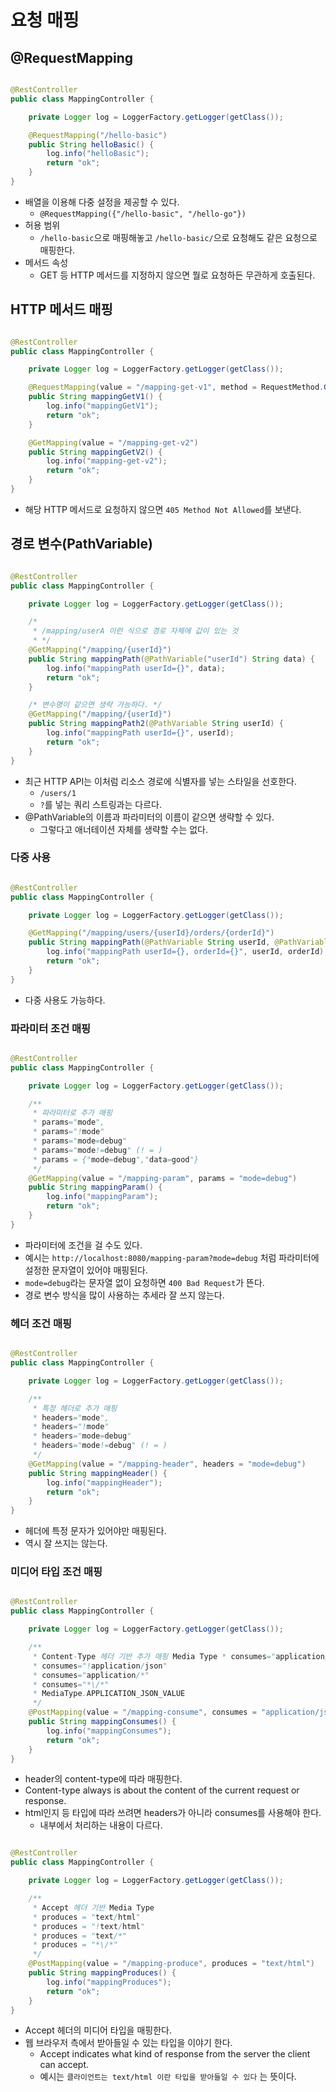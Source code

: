 # 요청 매핑

## @RequestMapping

```java

@RestController
public class MappingController {

    private Logger log = LoggerFactory.getLogger(getClass());

    @RequestMapping("/hello-basic")
    public String helloBasic() {
        log.info("helloBasic");
        return "ok";
    }
}
```

- 배열을 이용해 다중 설정을 제공할 수 있다.
    - `@RequestMapping({"/hello-basic", "/hello-go"})`
- 허용 범위
    - `/hello-basic`으로 매핑해놓고 `/hello-basic/`으로 요청해도 같은 요청으로 매핑한다.
- 메서드 속성
    - GET 등 HTTP 메서드를 지정하지 않으면 뭘로 요청하든 무관하게 호출된다.

## HTTP 메서드 매핑

```java

@RestController
public class MappingController {

    private Logger log = LoggerFactory.getLogger(getClass());

    @RequestMapping(value = "/mapping-get-v1", method = RequestMethod.GET)
    public String mappingGetV1() {
        log.info("mappingGetV1");
        return "ok";
    }

    @GetMapping(value = "/mapping-get-v2")
    public String mappingGetV2() {
        log.info("mapping-get-v2");
        return "ok";
    }
}
```

- 해당 HTTP 메서드로 요청하지 않으면 `405 Method Not Allowed`를 보낸다.

## 경로 변수(PathVariable)

```java

@RestController
public class MappingController {

    private Logger log = LoggerFactory.getLogger(getClass());

    /*
     * /mapping/userA 이런 식으로 경로 자체에 값이 있는 것
     * */
    @GetMapping("/mapping/{userId}")
    public String mappingPath(@PathVariable("userId") String data) {
        log.info("mappingPath userId={}", data);
        return "ok";
    }

    /* 변수명이 같으면 생략 가능하다. */
    @GetMapping("/mapping/{userId}")
    public String mappingPath2(@PathVariable String userId) {
        log.info("mappingPath userId={}", userId);
        return "ok";
    }
}

```

- 최근 HTTP API는 이처럼 리소스 경로에 식별자를 넣는 스타일을 선호한다.
    - `/users/1`
    - `?`를 넣는 쿼리 스트링과는 다르다.
- @PathVariable의 이름과 파라미터의 이름이 같으면 생략할 수 있다.
    - 그렇다고 애너테이션 자체를 생략할 수는 없다.

### 다중 사용

```java

@RestController
public class MappingController {

    private Logger log = LoggerFactory.getLogger(getClass());

    @GetMapping("/mapping/users/{userId}/orders/{orderId}")
    public String mappingPath(@PathVariable String userId, @PathVariable Long orderId) {
        log.info("mappingPath userId={}, orderId={}", userId, orderId);
        return "ok";
    }
}

```

- 다중 사용도 가능하다.

### 파라미터 조건 매핑

```java

@RestController
public class MappingController {

    private Logger log = LoggerFactory.getLogger(getClass());

    /**
     * 파라미터로 추가 매핑
     * params="mode",
     * params="!mode"
     * params="mode=debug"
     * params="mode!=debug" (! = )
     * params = {"mode=debug","data=good"}
     */
    @GetMapping(value = "/mapping-param", params = "mode=debug")
    public String mappingParam() {
        log.info("mappingParam");
        return "ok";
    }
}

```

- 파라미터에 조건을 걸 수도 있다.
- 예시는 `http://localhost:8080/mapping-param?mode=debug` 처럼 파라미터에 설정한 문자열이 있어야 매핑된다.
- `mode=debug`라는 문자열 없이 요청하면 `400 Bad Request`가 뜬다.
- 경로 변수 방식을 많이 사용하는 추세라 잘 쓰지 않는다.

### 헤더 조건 매핑

```java

@RestController
public class MappingController {

    private Logger log = LoggerFactory.getLogger(getClass());

    /**
     * 특정 헤더로 추가 매핑
     * headers="mode",
     * headers="!mode"
     * headers="mode=debug"
     * headers="mode!=debug" (! = )
     */
    @GetMapping(value = "/mapping-header", headers = "mode=debug")
    public String mappingHeader() {
        log.info("mappingHeader");
        return "ok";
    }
}

```

- 헤더에 특정 문자가 있어야만 매핑된다.
- 역시 잘 쓰지는 않는다.

### 미디어 타입 조건 매핑

```java

@RestController
public class MappingController {

    private Logger log = LoggerFactory.getLogger(getClass());

    /**
     * Content-Type 헤더 기반 추가 매핑 Media Type * consumes="application/json"
     * consumes="!application/json"
     * consumes="application/*"
     * consumes="*\/*"
     * MediaType.APPLICATION_JSON_VALUE
     */
    @PostMapping(value = "/mapping-consume", consumes = "application/json")
    public String mappingConsumes() {
        log.info("mappingConsumes");
        return "ok";
    }
}

```

- header의 content-type에 따라 매핑한다.
- Content-type always is about the content of the current request or response.
- html인지 등 타입에 따라 쓰려면 headers가 아니라 consumes를 사용해야 한다.
    - 내부에서 처리하는 내용이 다르다.

```java

@RestController
public class MappingController {

    private Logger log = LoggerFactory.getLogger(getClass());

    /**
     * Accept 헤더 기반 Media Type
     * produces = "text/html"
     * produces = "!text/html"
     * produces = "text/*"
     * produces = "*\/*"
     */
    @PostMapping(value = "/mapping-produce", produces = "text/html")
    public String mappingProduces() {
        log.info("mappingProduces");
        return "ok";
    }
}

```

- Accept 헤더의 미디어 타입을 매핑한다.
- 웹 브라우저 측에서 받아들일 수 있는 타입을 이야기 한다.
    - Accept indicates what kind of response from the server the client can accept.
    - 예시는 `클라이언트는 text/html 이란 타입을 받아들일 수 있다` 는 뜻이다.